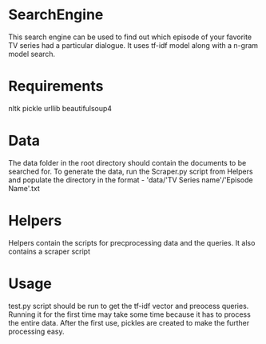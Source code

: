 # SearchEngine

This search engine can be used to find out which episode of your favorite TV series had a particular dialogue. It uses tf-idf model along with a n-gram model search.

# Requirements
nltk
pickle
urllib
beautifulsoup4

# Data 
The data folder in the root directory should contain the documents to be searched for. To generate the data, run the Scraper.py script from Helpers and populate the directory in the format - 'data/'TV Series name'/'Episode Name'.txt

# Helpers
Helpers contain the scripts for precprocessing data and the queries.
It also contains a scraper script

# Usage
test.py script should be run to get the tf-idf vector and preocess queries. Running it for the first time may take some time because it has to process the entire data. After the first use, pickles are created to make the further processing easy.
